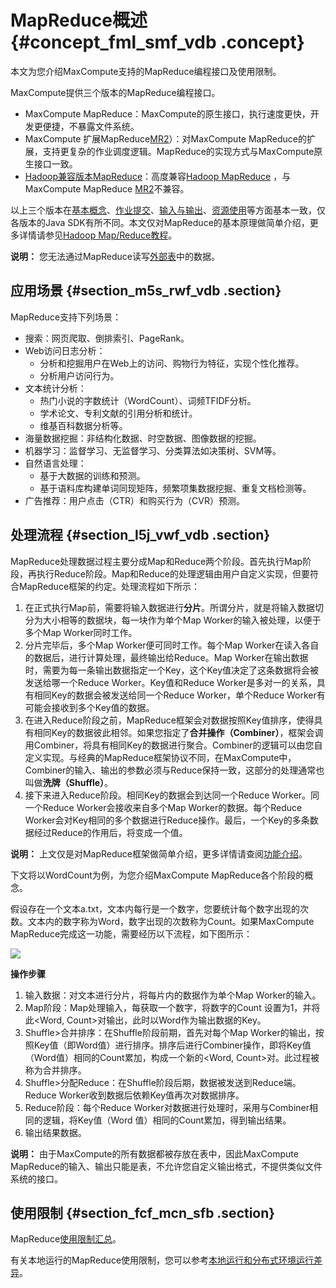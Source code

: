 # MapReduce概述 {#concept_fml_smf_vdb .concept}

本文为您介绍MaxCompute支持的MapReduce编程接口及使用限制。

MaxCompute提供三个版本的MapReduce编程接口。

-   MaxCompute MapReduce：MaxCompute的原生接口，执行速度更快，开发更便捷，不暴露文件系统。
-   MaxCompute 扩展MapReduce[MR2](intl.zh-CN/用户指南/MapReduce/概要/扩展MapReduce.md)）：对MaxCompute MapReduce的扩展，支持更复杂的作业调度逻辑。MapReduce的实现方式与MaxCompute原生接口一致。
-   [Hadoop兼容版本MapReduce](intl.zh-CN/用户指南/MapReduce/概要/开源兼容MapReduce.md)：高度兼容[Hadoop MapReduce](http://hadoop.apache.org/docs/r1.0.4/cn/mapred_tutorial.html) ，与MaxCompute MapReduce [MR2](intl.zh-CN/用户指南/MapReduce/概要/扩展MapReduce.md)不兼容。

以上三个版本在[基本概念](intl.zh-CN/用户指南/MapReduce/功能介绍/基本概念.md)、[作业提交](intl.zh-CN/用户指南/MapReduce/功能介绍/作业提交.md)、[输入与输出](intl.zh-CN/用户指南/MapReduce/功能介绍/输入与输出.md)、[资源使用](intl.zh-CN/用户指南/MapReduce/功能介绍/资源使用.md)等方面基本一致，仅各版本的Java SDK有所不同。本文仅对MapReduce的基本原理做简单介绍，更多详情请参见[Hadoop Map/Reduce教程](http://hadoop.apache.org/docs/r1.0.4/cn/mapred_tutorial.html)。

**说明：** 您无法通过MapReduce读写[外部表](intl.zh-CN/用户指南/外部表/访问OSS非结构化数据.md#)中的数据。

## 应用场景 {#section_m5s_rwf_vdb .section}

MapReduce支持下列场景：

-   搜索：网页爬取、倒排索引、PageRank。
-   Web访问日志分析：
    -   分析和挖掘用户在Web上的访问、购物行为特征，实现个性化推荐。
    -   分析用户访问行为。
-   文本统计分析：
    -   热门小说的字数统计（WordCount）、词频TFIDF分析。
    -   学术论文、专利文献的引用分析和统计。
    -   维基百科数据分析等。
-   海量数据挖掘：非结构化数据、时空数据、图像数据的挖掘。
-   机器学习：监督学习、无监督学习、分类算法如决策树、SVM等。
-   自然语言处理：
    -   基于大数据的训练和预测。
    -   基于语料库构建单词同现矩阵，频繁项集数据挖掘、重复文档检测等。
-   广告推荐：用户点击（CTR）和购买行为（CVR）预测。

## 处理流程 {#section_l5j_vwf_vdb .section}

MapReduce处理数据过程主要分成Map和Reduce两个阶段。首先执行Map阶段，再执行Reduce阶段。Map和Reduce的处理逻辑由用户自定义实现，但要符合MapReduce框架的约定。处理流程如下所示：

1.  在正式执行Map前，需要将输入数据进行**分片**。所谓分片，就是将输入数据切分为大小相等的数据块，每一块作为单个Map Worker的输入被处理，以便于多个Map Worker同时工作。
2.  分片完毕后，多个Map Worker便可同时工作。每个Map Worker在读入各自的数据后，进行计算处理，最终输出给Reduce。Map Worker在输出数据时，需要为每一条输出数据指定一个Key，这个Key值决定了这条数据将会被发送给哪一个Reduce Worker。Key值和Reduce Worker是多对一的关系，具有相同Key的数据会被发送给同一个Reduce Worker，单个Reduce Worker有可能会接收到多个Key值的数据。
3.  在进入Reduce阶段之前，MapReduce框架会对数据按照Key值排序，使得具有相同Key的数据彼此相邻。如果您指定了**合并操作（Combiner）**，框架会调用Combiner，将具有相同Key的数据进行聚合。Combiner的逻辑可以由您自定义实现。与经典的MapReduce框架协议不同，在MaxCompute中，Combiner的输入、输出的参数必须与Reduce保持一致，这部分的处理通常也叫做**洗牌（Shuffle）**。
4.  接下来进入Reduce阶段。相同Key的数据会到达同一个Reduce Worker。同一个Reduce Worker会接收来自多个Map Worker的数据。每个Reduce Worker会对Key相同的多个数据进行Reduce操作。最后，一个Key的多条数据经过Reduce的作用后，将变成一个值。

**说明：** 上文仅是对MapReduce框架做简单介绍，更多详情请查阅[功能介绍](intl.zh-CN/用户指南/MapReduce/功能介绍/基本概念.md#)。

下文将以WordCount为例，为您介绍MaxCompute MapReduce各个阶段的概念。

假设存在一个文本a.txt，文本内每行是一个数字，您要统计每个数字出现的次数。文本内的数字称为Word，数字出现的次数称为Count。如果MaxCompute MapReduce完成这一功能，需要经历以下流程，如下图所示：

![](http://static-aliyun-doc.oss-cn-hangzhou.aliyuncs.com/assets/img/12013/15561790651922_zh-CN.jpg)

**操作步骤** 

1.  输入数据：对文本进行分片，将每片内的数据作为单个Map Worker的输入。
2.  Map阶段：Map处理输入，每获取一个数字，将数字的Count 设置为1，并将此<Word, Count\>对输出，此时以Word作为输出数据的Key。
3.  Shuffle\>合并排序：在Shuffle阶段前期，首先对每个Map Worker的输出，按照Key值（即Word值）进行排序。排序后进行Combiner操作，即将Key值（Word值）相同的Count累加，构成一个新的<Word, Count\>对。此过程被称为合并排序。
4.  Shuffle\>分配Reduce：在Shuffle阶段后期，数据被发送到Reduce端。Reduce Worker收到数据后依赖Key值再次对数据排序。
5.  Reduce阶段：每个Reduce Worker对数据进行处理时，采用与Combiner相同的逻辑，将Key值（Word 值）相同的Count累加，得到输出结果。
6.  输出结果数据。

**说明：** 由于MaxCompute的所有数据都被存放在表中，因此MaxCompute MapReduce的输入、输出只能是表，不允许您自定义输出格式，不提供类似文件系统的接口。

## 使用限制 {#section_fcf_mcn_sfb .section}

MapReduce[使用限制汇总](intl.zh-CN/用户指南/MapReduce/MR限制项汇总.md#)。

有关本地运行的MapReduce使用限制，您可以参考[本地运行和分布式环境运行差异](intl.zh-CN/用户指南/MapReduce/功能介绍/本地运行.md#section_k3l_t3g_vdb)。

